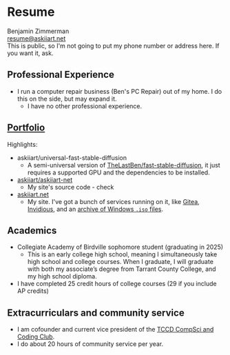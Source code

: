 # Resume

<p>
Benjamin Zimmerman
<br>
<a href="mailto:resume@askiiart.net">resume@askiiart.net</a>
<br>
This is public, so I'm not going to put my phone number or address here.  If you want it, ask.
</p>

## Professional Experience

- I run a computer repair business (Ben's PC Repair) out of my home.  I do this on the side, but may expand it.
  - I have no other professional experience.

## [Portfolio](https://askiiart.net/portfolio.html)

Highlights:

- askiiart/universal-fast-stable-diffusion
  - A semi-universal version of [TheLastBen/fast-stable-diffusion](https://github.com/TheLastBen/fast-stable-diffusion), it just requires a supported GPU and the dependencies to be installed.
- [askiiart/askiiart-net](https://git.askiiart.net/askiiart/askiiart-net)
  - My site's source code - check 
- [askiiart.net](https://askiiart.net)
  - My site. I've got a bunch of services running on it, like [Gitea](https://git.askiiart.net), [Invidious](https://invidious.askiiart.net), and an [archive of Windows `.iso` files](https://askiiart.net/archives/iso-and-stuff/Windows/).

## Academics

- Collegiate Academy of Birdville sophomore student (graduating in 2025)
  - This is an early college high school, meaning I simultaneously take high school and college courses. When I graduate, I will graduate with both my associate’s degree from Tarrant County College, and my high school diploma.
- I have completed 25 credit hours of college courses (29 if you include AP credits)

## Extracurriculars and community service

- I am cofounder and current vice president of the [TCCD CompSci and Coding Club](https://codeberg.org/TCCD-CompSci-and-Coding-Club/).
- I do about 20 hours of community service per year.